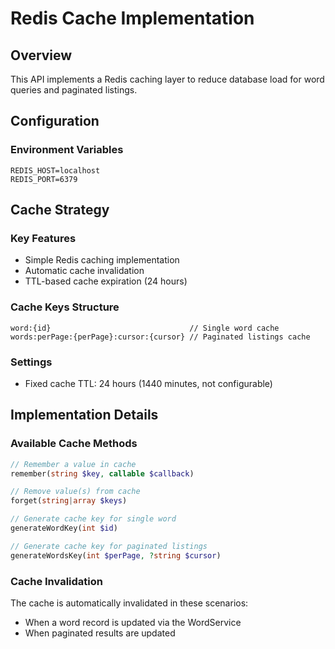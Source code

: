 # Redis Cache Implementation

## Overview

This API implements a Redis caching layer to reduce database load for word queries and paginated listings.

## Configuration

### Environment Variables

```env
REDIS_HOST=localhost
REDIS_PORT=6379
```

## Cache Strategy

### Key Features
- Simple Redis caching implementation
- Automatic cache invalidation
- TTL-based cache expiration (24 hours)

### Cache Keys Structure
```
word:{id}                               // Single word cache
words:perPage:{perPage}:cursor:{cursor} // Paginated listings cache
```

### Settings
- Fixed cache TTL: 24 hours (1440 minutes, not configurable)

## Implementation Details

### Available Cache Methods
```php
// Remember a value in cache
remember(string $key, callable $callback)

// Remove value(s) from cache
forget(string|array $keys)

// Generate cache key for single word
generateWordKey(int $id)

// Generate cache key for paginated listings
generateWordsKey(int $perPage, ?string $cursor)
```

### Cache Invalidation
The cache is automatically invalidated in these scenarios:
- When a word record is updated via the WordService
- When paginated results are updated
